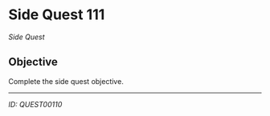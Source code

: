 # Side Quest 111

*Side Quest*

## Objective
Complete the side quest objective.

---
*ID: QUEST00110*